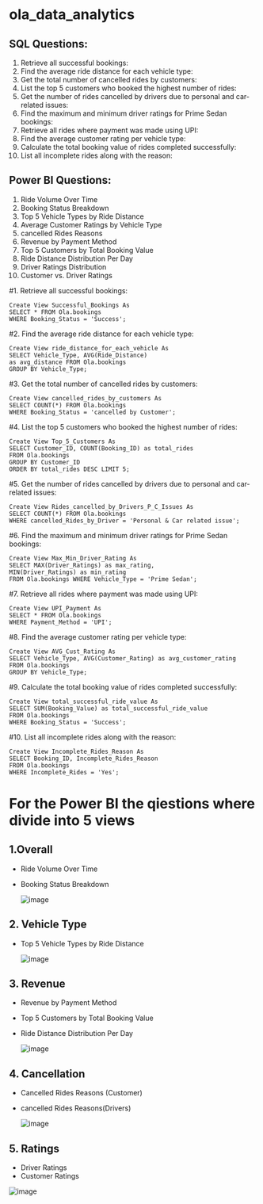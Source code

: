 # ola_data_analytics
## SQL Questions:

1. Retrieve all successful bookings:
2. Find the average ride distance for each vehicle type:
3. Get the total number of cancelled rides by customers:
4. List the top 5 customers who booked the highest number of rides:
5. Get the number of rides cancelled by drivers due to personal and car-related issues:
6. Find the maximum and minimum driver ratings for Prime Sedan bookings:
7. Retrieve all rides where payment was made using UPI:
8. Find the average customer rating per vehicle type:
9. Calculate the total booking value of rides completed successfully:
10. List all incomplete rides along with the reason:

## Power BI Questions:

1. Ride Volume Over Time
2. Booking Status Breakdown
3. Top 5 Vehicle Types by Ride Distance
4. Average Customer Ratings by Vehicle Type
5. cancelled Rides Reasons
6. Revenue by Payment Method
7. Top 5 Customers by Total Booking Value
8. Ride Distance Distribution Per Day
9. Driver Ratings Distribution
10. Customer vs. Driver Ratings

#1. Retrieve all successful bookings:

    Create View Successful_Bookings As
    SELECT * FROM Ola.bookings
    WHERE Booking_Status = 'Success';

#2. Find the average ride distance for each vehicle type:

    Create View ride_distance_for_each_vehicle As
    SELECT Vehicle_Type, AVG(Ride_Distance)
    as avg_distance FROM Ola.bookings
    GROUP BY Vehicle_Type;

#3. Get the total number of cancelled rides by customers:

    Create View cancelled_rides_by_customers As
    SELECT COUNT(*) FROM Ola.bookings
    WHERE Booking_Status = 'cancelled by Customer';

#4. List the top 5 customers who booked the highest number of rides:

    Create View Top_5_Customers As
    SELECT Customer_ID, COUNT(Booking_ID) as total_rides
    FROM Ola.bookings
    GROUP BY Customer_ID
    ORDER BY total_rides DESC LIMIT 5;

 #5. Get the number of rides cancelled by drivers due to personal and car-related issues:
 
    Create View Rides_cancelled_by_Drivers_P_C_Issues As
    SELECT COUNT(*) FROM Ola.bookings
    WHERE cancelled_Rides_by_Driver = 'Personal & Car related issue';  

#6. Find the maximum and minimum driver ratings for Prime Sedan bookings:

    Create View Max_Min_Driver_Rating As
    SELECT MAX(Driver_Ratings) as max_rating,
    MIN(Driver_Ratings) as min_rating
    FROM Ola.bookings WHERE Vehicle_Type = 'Prime Sedan';

#7. Retrieve all rides where payment was made using UPI:

    Create View UPI_Payment As
    SELECT * FROM Ola.bookings
    WHERE Payment_Method = 'UPI';

#8. Find the average customer rating per vehicle type:

    Create View AVG_Cust_Rating As
    SELECT Vehicle_Type, AVG(Customer_Rating) as avg_customer_rating
    FROM Ola.bookings
    GROUP BY Vehicle_Type;

#9. Calculate the total booking value of rides completed successfully:

    Create View total_successful_ride_value As
    SELECT SUM(Booking_Value) as total_successful_ride_value
    FROM Ola.bookings
    WHERE Booking_Status = 'Success';

#10. List all incomplete rides along with the reason:

    Create View Incomplete_Rides_Reason As
    SELECT Booking_ID, Incomplete_Rides_Reason
    FROM Ola.bookings
    WHERE Incomplete_Rides = 'Yes';

# For the Power BI the qiestions where divide into 5 views
## 1.Overall
- Ride Volume Over Time
- Booking Status Breakdown
  
  ![image](https://github.com/user-attachments/assets/934f75d9-5d2c-487f-a2e1-7d88181a2863)

  
## 2. Vehicle Type
- Top 5 Vehicle Types by Ride Distance

  ![image](https://github.com/user-attachments/assets/b30f8ef3-e976-491a-ae6b-8dcb2fede14a)

## 3. Revenue
- Revenue by Payment Method
- Top 5 Customers by Total Booking Value
- Ride Distance Distribution Per Day

  ![image](https://github.com/user-attachments/assets/93af417f-7aa2-4fb1-9ad9-59bd6523ed76)

## 4. Cancellation
- Cancelled Rides Reasons (Customer)
- cancelled Rides Reasons(Drivers)

  ![image](https://github.com/user-attachments/assets/36d313f9-050d-4f05-9685-6b169c624226)

## 5. Ratings
- Driver Ratings
- Customer Ratings

![image](https://github.com/user-attachments/assets/a8c602ca-be14-4f68-832b-b8ba0f62539b)















